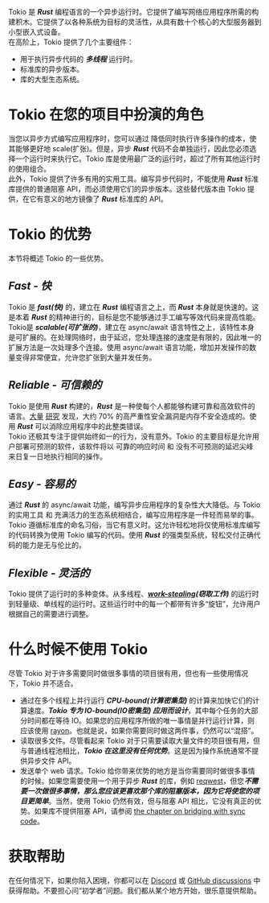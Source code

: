 Tokio 是 ***Rust*** 编程语言的一个异步运行时。它提供了编写网络应用程序所需的构建积木。它提供了以各种系统为目标的灵活性，从具有数十个核心的大型服务器到小型嵌入式设备。                    
在高阶上，Tokio 提供了几个主要组件：
- 用于执行异步代码的 ***多线程*** 运行时。
- 标准库的异步版本。
- 库的大型生态系统。


# Tokio 在您的项目中扮演的角色
当您以异步方式编写应用程序时，您可以通过 降低同时执行许多操作的成本，使其能够更好地 scale(扩张)。但是，异步 ***Rust*** 代码不会单独运行，因此您必须选择一个运行时来执行它。Tokio 库是使用最广泛的运行时，超过了所有其他运行时的使用组合。               
此外，Tokio 提供了许多有用的实用工具。编写异步代码时，不能使用 ***Rust*** 标准库提供的普通阻塞 API，而必须使用它们的异步版本。这些替代版本由 Tokio 提供，在它有意义的地方镜像了 ***Rust*** 标准库的 API。


# Tokio 的优势
本节将概述 Tokio 的一些优势。

## ***Fast - 快***
Tokio 是 ***fast(快)*** 的，建立在 ***Rust*** 编程语言之上，而 ***Rust*** 本身就是快速的。这是本着 ***Rust*** 的精神进行的，目标是您不能够通过手工编写等效代码来提高性能。                  
Tokio是 ***scalable(可扩张的)***，建立在 async/await 语言特性之上，该特性本身是可扩展的。在处理网络时，由于延迟，您处理连接的速度是有限的，因此唯一的扩展方法是一次处理多个连接。使用 async/await 语言功能，增加并发操作的数量变得非常便宜，允许您扩张到大量并发任务。

## ***Reliable - 可信赖的***
Tokio 是使用 ***Rust*** 构建的，***Rust*** 是一种使每个人都能够构建可靠和高效软件的语言。[大量](https://www.zdnet.com/article/microsoft-70-percent-of-all-security-bugs-are-memory-safety-issues/) [研究](https://www.chromium.org/Home/chromium-security/memory-safety) 发现，大约 70% 的高严重性安全漏洞是内存不安全造成的。使用 ***Rust*** 可以消除应用程序中的此整类错误。            
Tokio 还极其专注于提供始终如一的行为，没有意外。Tokio 的主要目标是允许用户部署可预测的软件，该软件将以 可靠的响应时间 和 没有不可预测的延迟尖峰 来日复一日地执行相同的操作。

## ***Easy - 容易的***
通过 ***Rust*** 的 async/await 功能，编写异步应用程序的复杂性大大降低。与 Tokio 的实用工具 和 充满活力的生态系统相结合，编写应用程序是一件轻而易举的事。         
Tokio 遵循标准库的命名习俗，当它有意义时。这允许轻松地将仅使用标准库编写的代码转换为使用 Tokio 编写的代码。使用 ***Rust*** 的强类型系统，轻松交付正确代码的能力是无与伦比的。          

## ***Flexible - 灵活的***
Tokio 提供了运行时的多种变体。从多线程、***[work-stealing](https://en.wikipedia.org/wiki/Work_stealing)(窃取工作)*** 的运行时到轻量级、单线程的运行时。这些运行时中的每一个都带有许多“旋钮”，允许用户根据自己的需要进行调整。


# 什么时候不使用 Tokio
尽管 Tokio 对于许多需要同时做很多事情的项目很有用，但也有一些使用情况下，Tokio 并不适合。
- 通过在多个线程上并行运行 ***CPU-bound(计算密集型)*** 的计算来加快它们的计算速度。***Tokio 专为 IO-bound(IO密集型) 应用而设计***，其中每个任务的大部分时间都在等待 IO。如果您的应用程序所做的唯一事情是并行运行计算，则应该使用 [rayon](https://docs.rs/rayon/)。也就是说，如果你需要同时做这两件事，仍然可以“混搭”。
- 读取很多文件。尽管看起来 Tokio 对于只需要读取大量文件的项目很有用，但与普通线程池相比，***Tokio 在这里没有任何优势***。这是因为操作系统通常不提供异步文件 API。
- 发送单个 web 请求。Tokio 给你带来优势的地方是当你需要同时做很多事情的时候。如果您需要使用一个用于异步 ***Rust*** 的库，例如 [reqwest](https://docs.rs/reqwest/)，但您***不需要一次做很多事情，那么您应该更喜欢那个库的阻塞版本，因为它将使您的项目更简单***。当然，使用 Tokio 仍然有效，但与阻塞 API 相比，它没有真正的优势。如果库不提供阻塞 API，请参阅 [the chapter on bridging with sync code](https://tokio.rs/tokio/topics/bridging)。


# 获取帮助
在任何情况下，如果你陷入困境，你都可以在 [Discord](https://discord.gg/tokio) 或 [GitHub discussions](https://github.com/tokio-rs/tokio/discussions) 中获得帮助。不要担心问“初学者”问题。我们都从某个地方开始，很乐意提供帮助。
